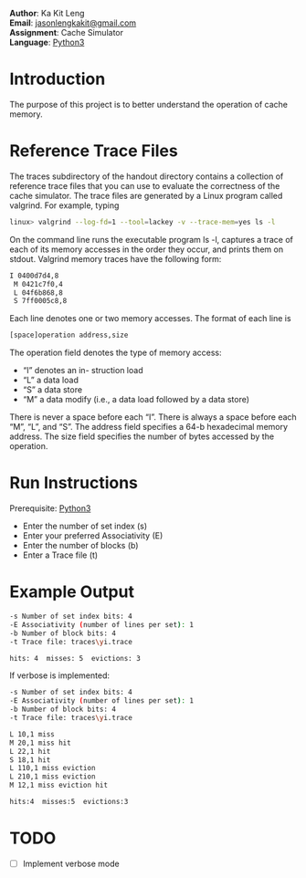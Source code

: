 **Author**: Ka Kit Leng\
**Email**: jasonlengkakit@gmail.com\
**Assignment**: Cache Simulator\
**Language**: [Python3](https://www.python.org/downloads/)


# Introduction
The purpose of this project is to better understand the operation of cache memory.

# Reference Trace Files
The traces subdirectory of the handout directory contains a collection of reference trace files that you can use to evaluate the correctness of the cache simulator. The trace files are generated by a Linux program called valgrind. For example, typing

``` bash
linux> valgrind --log-fd=1 --tool=lackey -v --trace-mem=yes ls -l
```
On the command line runs the executable program ls -l, captures a trace of each of its memory accesses
in the order they occur, and prints them on stdout. Valgrind memory traces have the following form:

``` bash
I 0400d7d4,8
 M 0421c7f0,4
 L 04f6b868,8
 S 7ff0005c8,8
 ```
Each line denotes one or two memory accesses. The format of each line is

``` bash
[space]operation address,size
```

The operation field denotes the type of memory access: 
- “I” denotes an in- struction load
- “L” a data load
- “S” a data store
- “M” a data modify (i.e., a data load followed by a data store)

There is never a space before each “I”. There is always a space before each “M”, “L”, and “S”. The address field
specifies a 64-b hexadecimal memory address. The size field specifies the number of bytes accessed by
the operation.


# Run Instructions
Prerequisite: [Python3](https://www.python.org/downloads/)
- Enter the number of set index (s)
- Enter your preferred Associativity (E)
- Enter the number of blocks (b)
- Enter a Trace file (t)

# Example Output

``` bash
-s Number of set index bits: 4
-E Associativity (number of lines per set): 1 
-b Number of block bits: 4
-t Trace file: traces\yi.trace

hits: 4  misses: 5  evictions: 3
```

If verbose is implemented:

``` bash
-s Number of set index bits: 4
-E Associativity (number of lines per set): 1 
-b Number of block bits: 4
-t Trace file: traces\yi.trace

L 10,1 miss
M 20,1 miss hit
L 22,1 hit
S 18,1 hit
L 110,1 miss eviction
L 210,1 miss eviction
M 12,1 miss eviction hit

hits:4  misses:5  evictions:3
```

# TODO

- [ ] Implement verbose mode
